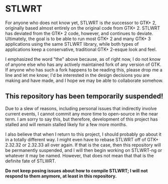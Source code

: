 # STLWRT

For anyone who does not know yet, STLWRT is *the* successor to GTK+ 2,
originally based almost entirely on the original code from GTK+ 2.  STLWRT
has deviated from the GTK+ 2 code, however, and continues to deviate.
Ultimately, the goal is to be able to run most GTK+ 2 and many GTK+ 3
applications using the same STLWRT library, while both types of applications
keep a conservative, traditional GTK+ 2-esque look and feel.

I emphasized the word "the" above because, as of right now, I do not know of
anyone else who has any actively maintained fork of any version of GTK.
If anyone who has such a fork happens to be reading this, please drop me
a line and let me know; I'd be interested in the design decisions you are
making and have made, and I hope we may be able to collaborate somehow.

## This repository has been temporarily suspended!

Due to a slew of reasons, including personal issues that indirectly involve
current events, I cannot commit any more time to open-source in the near
term.  I am sorry to say this, but therefore, development of this project
has stalled and will remain stalled likely for a few more months.

I also believe that when I return to this project, I should probably go
about it in a totally different way.  I might even have to rebase STLWRT
off of GTK+ 2.32.32 or 2.32.33 all over again.  If that is the case, then
this repository will be permanently suspended, and I will then begin
working on STLWRT-ng or whatever it may be named.  However, that does not
mean that that is the definite fate of STLWRT.

**Do not keep posing issues about how to compile STLWRT; I will not respond
to them anymore, at least in this repository.**
